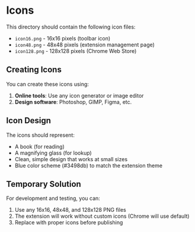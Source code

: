 # Icons

This directory should contain the following icon files:

- `icon16.png` - 16x16 pixels (toolbar icon)
- `icon48.png` - 48x48 pixels (extension management page)
- `icon128.png` - 128x128 pixels (Chrome Web Store)

## Creating Icons

You can create these icons using:

1. **Online tools**: Use any icon generator or image editor
2. **Design software**: Photoshop, GIMP, Figma, etc.

## Icon Design

The icons should represent:
- A book (for reading)
- A magnifying glass (for lookup)
- Clean, simple design that works at small sizes
- Blue color scheme (#3498db) to match the extension theme

## Temporary Solution

For development and testing, you can:
1. Use any 16x16, 48x48, and 128x128 PNG files
2. The extension will work without custom icons (Chrome will use default)
3. Replace with proper icons before publishing
